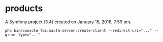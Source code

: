 products
========

A Symfony project (3.4) created on January 15, 2018, 7:59 pm.

```
php bin/console fos:oauth-server:create-client --redirect-uri="..." --grant-type="..."

```
